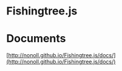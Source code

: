 # Fishingtree.js

# Documents
[http://nonoll.github.io/Fishingtree.js/docs/](http://nonoll.github.io/Fishingtree.js/docs/)
